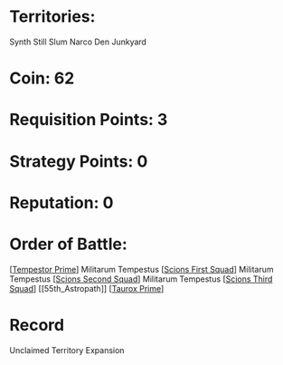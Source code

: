 # Territories: 
Synth Still
Slum
Narco Den
Junkyard

# Coin: 62

# Requisition Points: 3

# Strategy Points: 0

# Reputation: 0

# Order of Battle:
[[Tempestor Prime]]
Militarum Tempestus [[Scions First Squad]]
Militarum Tempestus [[Scions Second Squad]]
Militarum Tempestus [[Scions Third Squad]]
[[55th_Astropath]]
[[Taurox Prime]]

# Record
Unclaimed Territory Expansion

[//begin]: # "Autogenerated link references for markdown compatibility"
[Tempestor Prime]: tempestor-prime "Tempestor Prime"
[Scions First Squad]: scions-first-squad "Scions First Squad"
[Scions Second Squad]: scions-second-squad "Scions Second Squad"
[Scions Third Squad]: scions-third-squad "Scions Third Squad"
[Taurox Prime]: taurox-prime "Taurox Prime"
[//end]: # "Autogenerated link references"